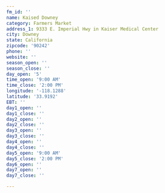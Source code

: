 ```yaml
---
fm_id: ''
name: Kaised Downey
category: Farmers Market
address_1: 9333 E. Imperial Hwy in Kaiser Medical Center
city: Downey
state: California
zipcode: '90242'
phone: ''
website: ''
season_open: ''
season_close: ''
day_open: '5'
time_open: '9:00 AM'
time_close: '2:00 PM'
longitude: '-118.1288'
latitude: '33.9192'
EBT: ''
day1_open: ''
day1_close: ''
day2_open: ''
day2_close: ''
day3_open: ''
day3_close: ''
day4_open: ''
day4_close: ''
day5_open: '9:00 AM'
day5_close: '2:00 PM'
day6_open: ''
day7_open: ''
day7_close: ''

---
```

